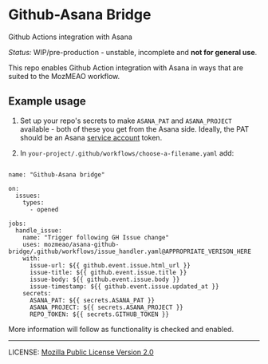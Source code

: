 # Github-Asana Bridge

Github Actions integration with Asana

*Status:* WIP/pre-production - unstable, incomplete and **not for general use**.

This repo enables Github Action integration with Asana in ways that are
suited to the MozMEAO workflow.

## Example usage

1. Set up your repo's secrets to make `ASANA_PAT` and `ASANA_PROJECT` available - both of these you get from the Asana side. Ideally, the PAT should be an Asana [service account](https://asana.com/guide/help/premium/service-accounts) token.

2. In `your-project/.github/workflows/choose-a-filename.yaml` add:

```code:yaml

name: "Github-Asana bridge"

on:
  issues:
    types:
      - opened

jobs:
  handle_issue:
    name: "Trigger following GH Issue change"
    uses: mozmeao/asana-github-bridge/.github/workflows/issue_handler.yaml@APPROPRIATE_VERISON_HERE
    with:
      issue-url: ${{ github.event.issue.html_url }}
      issue-title: ${{ github.event.issue.title }}
      issue-body: ${{ github.event.issue.body }}
      issue-timestamp: ${{ github.event.issue.updated_at }}
    secrets:
      ASANA_PAT: ${{ secrets.ASANA_PAT }}
      ASANA_PROJECT: ${{ secrets.ASANA_PROJECT }}
      REPO_TOKEN: ${{ secrets.GITHUB_TOKEN }}
```

More information will follow as functionality is checked and enabled.

----

LICENSE: [Mozilla Public License Version 2.0](LICENSE)
